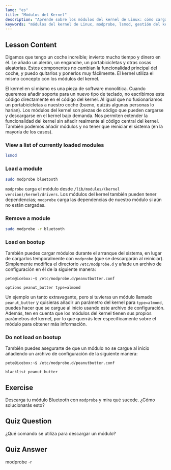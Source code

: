 ```yaml
---
lang: "es"
title: "Módulos del Kernel"
description: "Aprende sobre los módulos del kernel de Linux: cómo cargarlos, descargarlos y gestionarlos. Comprende los comandos `modprobe` y `lsmod` para extender la funcionalidad del kernel. ¡Comienza tu viaje en Linux!"
keywords: "módulos del kernel de Linux, modprobe, lsmod, gestión del kernel, tutorial de Linux, Linux para principiantes, guía de Linux"
---
```


## Lesson Content

Digamos que tengo un coche increíble; invierto mucho tiempo y dinero en él. Le añado un alerón, un enganche, un portabicicletas y otras cosas aleatorias. Estos componentes no cambian la funcionalidad principal del coche, y puedo quitarlos y ponerlos muy fácilmente. El kernel utiliza el mismo concepto con los módulos del kernel.

El kernel en sí mismo es una pieza de software monolítica. Cuando queremos añadir soporte para un nuevo tipo de teclado, no escribimos este código directamente en el código del kernel. Al igual que no fusionaríamos un portabicicletas a nuestro coche (bueno, quizás algunas personas lo harían). Los módulos del kernel son piezas de código que pueden cargarse y descargarse en el kernel bajo demanda. Nos permiten extender la funcionalidad del kernel sin añadir realmente al código central del kernel. También podemos añadir módulos y no tener que reiniciar el sistema (en la mayoría de los casos).

### View a list of currently loaded modules

```bash
lsmod
```

### Load a module

```bash
sudo modprobe bluetooth
```

`modprobe` carga el módulo desde `/lib/modules/(kernel version)/kernel/drivers`. Los módulos del kernel también pueden tener dependencias; `modprobe` carga las dependencias de nuestro módulo si aún no están cargadas.

### Remove a module

```bash
sudo modprobe -r bluetooth
```

### Load on bootup

También puedes cargar módulos durante el arranque del sistema, en lugar de cargarlos temporalmente con `modprobe` (que se descargarán al reiniciar). Simplemente modifica el directorio `/etc/modprobe.d` y añade un archivo de configuración en él de la siguiente manera:

```plaintext
pete@icebox:~$ /etc/modprobe.d/peanutbutter.conf

options peanut_butter type=almond
```

Un ejemplo un tanto extravagante, pero si tuvieras un módulo llamado `peanut_butter` y quisieras añadir un parámetro del kernel para `type=almond`, puedes hacer que se cargue al inicio usando este archivo de configuración. Además, ten en cuenta que los módulos del kernel tienen sus propios parámetros del kernel, por lo que querrás leer específicamente sobre el módulo para obtener más información.

### Do not load on bootup

También puedes asegurarte de que un módulo no se cargue al inicio añadiendo un archivo de configuración de la siguiente manera:

```plaintext
pete@icebox:~$ /etc/modprobe.d/peanutbutter.conf

blacklist peanut_butter
```

## Exercise

Descarga tu módulo Bluetooth con `modprobe` y mira qué sucede. ¿Cómo solucionarás esto?

## Quiz Question

¿Qué comando se utiliza para descargar un módulo?

## Quiz Answer

modprobe -r
